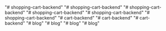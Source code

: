 "# shopping-cart-backend" 
"# shopping-cart-backend" 
"# shopping-cart-backend" 
"# shopping-cart-backend" 
"# shopping-cart-backend" 
"# shopping-cart-backend" 
"# cart-backend" 
"# cart-backend" 
"# cart-backend" 
"# blog" 
"# blog" 
"# blog" 
"# blog" 
